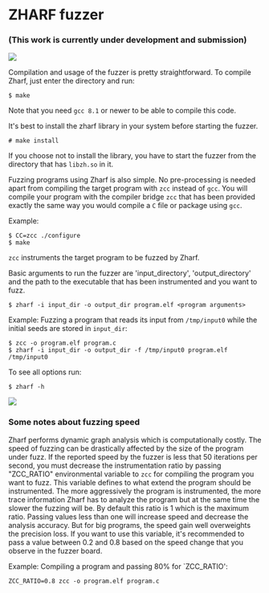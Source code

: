 # ZHARF fuzzer

### (This work is currently under development and submission)

<img src="https://www.cs.utah.edu/~sirus/zharf.gif" />

Compilation and usage of the fuzzer is pretty straightforward. To compile Zharf,
just enter the directory and run:
```
$ make
```
Note that you need `gcc 8.1` or newer to be able to compile this code.

It's best to install the zharf library in your system before starting the fuzzer.
```
# make install
```
If you choose not to install the library, you have to start the fuzzer from the
directory that has `libzh.so` in it.

Fuzzing programs using Zharf is also simple. No pre-processing is needed apart
from compiling the target program with `zcc` instead of `gcc`.  You will compile
your program with the compiler bridge `zcc` that has been provided exactly the
same way you would compile a `C` file or package using `gcc`.

Example:
```
$ CC=zcc ./configure
$ make
```
`zcc` instruments the target program to be fuzzed by Zharf.

Basic arguments to run the fuzzer are 'input_directory', 'output_directory' and
the path to the executable that has been instrumented and you want to fuzz.
```
$ zharf -i input_dir -o output_dir program.elf <program arguments>
```

Example: Fuzzing a program that reads its input from `/tmp/input0` while the
initial seeds are stored in `input_dir`:
```
$ zcc -o program.elf program.c
$ zharf -i input_dir -o output_dir -f /tmp/input0 program.elf /tmp/input0
```

To see all options run:
```
$ zharf -h
```
<img src="https://www.cs.utah.edu/~sirus/zharf-1.1.png" />

### Some notes about fuzzing speed
Zharf performs dynamic graph analysis which is computationally costly. The speed
of fuzzing can be drastically affected by the size of the program under fuzz. If
the reported speed by the fuzzer is less that 50 iterations per second, you
must decrease the instrumentation ratio by passing "ZCC\_RATIO" environmental
variable to `zcc` for compiling the program you want to fuzz. This variable defines
to what extend the program should be instrumented. The more aggressively the
program is instrumented, the more trace information Zharf has to analyze
the program but at the same time the slower the fuzzing will be. By default this
ratio is 1 which is the maximum ratio. Passing values less than one will
increase speed and decrease the analysis accuracy. But for big programs, the
speed gain well overweights the precision loss. If you want to use this
variable, it's recommended to pass a value between 0.2 and 0.8 based on the
speed change that you observe in the fuzzer board.

Example: Compiling a program and passing 80% for `ZCC\_RATIO':
```
ZCC_RATIO=0.8 zcc -o program.elf program.c
```
